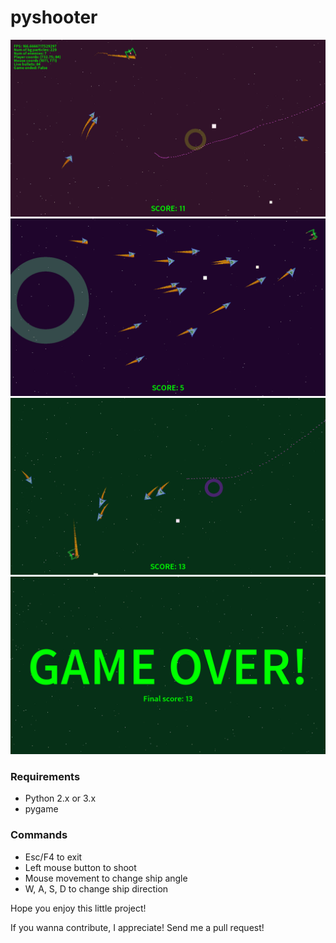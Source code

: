 # pyshooter

![Actual Screenshots](/screenshots/1.png)
![Actual Screenshots](/screenshots/2.png)
![Actual Screenshots](/screenshots/3.png)
![Actual Screenshots](/screenshots/4.png)

### Requirements
- Python 2.x or 3.x
- pygame

### Commands
- Esc/F4 to exit
- Left mouse button to shoot
- Mouse movement to change ship angle
- W, A, S, D to change ship direction

Hope you enjoy this little project!

If you wanna contribute, I appreciate! Send me a pull request!
